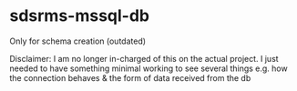 # sdsrms-mssql-db
Only for schema creation (outdated) <br>

Disclaimer: I am no longer in-charged of this on the actual project. I just needed to have something minimal working to see several things e.g. how the connection behaves & the form of data received from the db

